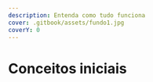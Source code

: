 ```yaml
---
description: Entenda como tudo funciona
cover: .gitbook/assets/fundo1.jpg
coverY: 0
---
```


# Conceitos iniciais
